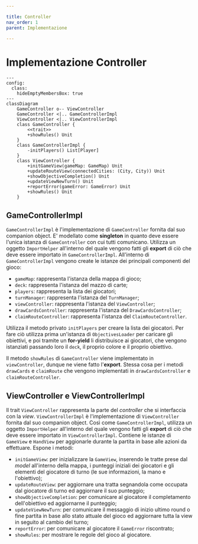 ```yaml
---

title: Controller
nav_order: 1
parent: Implementazione

---
```


# Implementazione Controller

```mermaid
---
config:
  class:
    hideEmptyMembersBox: true
---
classDiagram
    GameController o-- ViewController
    GameController <|.. GameControllerImpl
    ViewController <|.. ViewControllerImpl
    class GameController {
        <<trait>>
        +showRules() Unit
    }
    class GameControllerImpl {
        -initPlayers() List[Player]
    }
    class ViewController {
        +initGameView(gameMap: GameMap) Unit
        +updateRouteView(connectedCities: (City, City)) Unit
        +showObjectiveCompletion() Unit
        +updateViewNewTurn() Unit
        +reportError(gameError: GameError) Unit
        +showRules() Unit
    }
```

## GameControllerImpl

`GameControllerImpl` è l'implementazione di `GameController` fornita dal suo companion object. E' modellato come
**singleton** in quanto deve essere l'unica istanza di `GameController` con cui tutti comunicano. Utilizza un oggetto
`ImportHelper` all'interno del quale vengono fatti gli **export** di ciò che deve essere importato in
`GameControllerImpl`. All'interno di `GameControllerImpl` vengono create le istanze dei principali componenti del gioco:
- `gameMap`: rappresenta l'istanza della mappa di gioco;
- `deck`: rappresenta l'istanza del mazzo di carte;
- `players`: rappresenta la lista dei giocatori;
- `turnManager`: rappresenta l'istanza del `TurnManager`;
- `viewController`: rappresenta l'istanza del `ViewController`;
- `drawCardsController`: rappresenta l'istanza del `DrawCardsController`;
- `claimRouteController`: rappresenta l'istanza del `ClaimRouteController`.

Utilizza il metodo privato `initPlayers` per creare la lista dei giocatori. Per fare ciò utilizza prima un'istanza di
`ObjectivesLoader` per caricare gli obiettivi, e poi tramite un **for-yield** li distribuisce ai giocatori, che
vengono istanziati passando loro il `deck`, il proprio colore e il proprio obiettivo.

Il metodo `showRules` di `GameController` viene implementato in `viewController`, dunque ne viene fatto l'**export**.
Stessa cosa per i metodi `drawCards` e `claimRoute` che vengono implementati in `drawCardsController` e
`claimRouteController`.

## ViewController e ViewControllerImpl

Il trait `ViewController` rappresenta la parte del *controller* che si interfaccia con la *view*. `ViewControllerImpl` è
l'implementazione di `ViewController` fornita dal suo companion object. Così come `GameControllerImpl`, utilizza un
oggetto `ImportHelper` all'interno del quale vengono fatti gli **export** di ciò che deve essere importato in
`ViewControllerImpl`. Contiene le istanze di `GameView` e `HandView` per aggionarle durante la partita in base alle
azioni da effettuare. Espone i metodi:
- `initGameView`: per inizializzare la `GameView`, inserendo le tratte prese dal *model* all'interno della mappa, i
punteggi iniziali dei giocatori e gli elementi del giocatore di turno (le sue informazioni, la mano e l'obiettivo);
- `updateRouteView`: per aggiornare una tratta segnandola come occupata dal giocatore di turno ed aggiornare il suo
punteggio;
- `showObjectiveCompletion`: per comunicare al giocatore il completamento dell'obiettivo ed aggiornarne il punteggio;
- `updateViewNewTurn`: per comunicare il messaggio di inizio ultimo round o fine partita in base allo stato attuale del
gioco ed aggiornare tutta la view in seguito al cambio del turno;
- `reportError`: per comunicare al giocatore il `GameError` riscontrato;
- `showRules`: per mostrare le regole del gioco al giocatore.